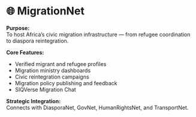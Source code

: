 # 🌐 MigrationNet

**Purpose:**  
To host Africa’s civic migration infrastructure — from refugee coordination to diaspora reintegration.

**Core Features:**
- Verified migrant and refugee profiles
- Migration ministry dashboards
- Civic reintegration campaigns
- Migration policy publishing and feedback
- SIQVerse Migration Chat

**Strategic Integration:**  
Connects with DiasporaNet, GovNet, HumanRightsNet, and TransportNet.

